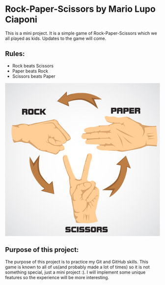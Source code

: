 # Rock-Paper-Scissors by Mario Lupo Ciaponi
This is a mini project. It is a simple game of Rock-Paper-Scissors which we all played as kids.
Updates to the game will come.

## Rules:
- Rock beats Scissors
- Paper beats Rock
- Scissors beats Paper

![rock_paper_scissors_image](rock_paper_scissors_image.png)

## Purpose of this project:
The purpose of this project is to practice my Git and GitHub skills. This game is known to all of us(and probably made
a lot of times) so it is not something special, just a mini project :). I will implement some unique features so the experience
will be more interesting.

